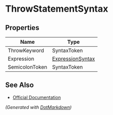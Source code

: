 # ThrowStatementSyntax

## Properties

| Name           | Type                                    |
| -------------- | --------------------------------------- |
| ThrowKeyword   | SyntaxToken                             |
| Expression     | [ExpressionSyntax](ExpressionSyntax.md) |
| SemicolonToken | SyntaxToken                             |

## See Also

* [Official Documentation](https://docs.microsoft.com/en-us/dotnet/api/microsoft.codeanalysis.csharp.syntax.throwstatementsyntax)


*\(Generated with [DotMarkdown](http://github.com/JosefPihrt/DotMarkdown)\)*